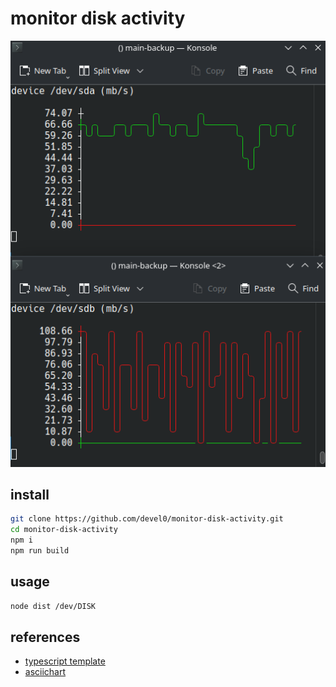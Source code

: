 # monitor disk activity

![](./doc/shot.png)

## install

```sh
git clone https://github.com/devel0/monitor-disk-activity.git
cd monitor-disk-activity
npm i
npm run build
```

## usage

```sh
node dist /dev/DISK
```

## references

- [typescript template](https://github.com/sezRR/nodejs-typescript-template/tree/7739711b5cb735632878279a55ffb6de02ebe07f)
- [asciichart](https://github.com/kroitor/asciichart)
